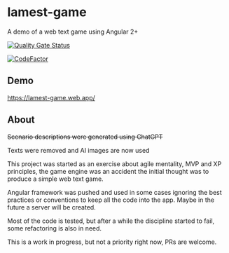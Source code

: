# lamest-game

A demo of a web text game using Angular 2+

[![Quality Gate Status](https://sonarcloud.io/api/project_badges/measure?project=malkaviano_lamest-game&metric=alert_status)](https://sonarcloud.io/summary/new_code?id=malkaviano_lamest-game)

[![CodeFactor](https://www.codefactor.io/repository/github/malkaviano/lamest-game/badge)](https://www.codefactor.io/repository/github/malkaviano/lamest-game)

## Demo

https://lamest-game.web.app/

## About
~~Scenario descriptions were generated using ChatGPT~~

Texts were removed and AI images are now used

This project was started as an exercise about agile mentality, MVP and XP principles, the game engine was an accident the initial thought was to produce a simple web text game.

Angular framework was pushed and used in some cases ignoring the best practices or conventions to keep all the code into the app. Maybe in the future a server will be created.

Most of the code is tested, but after a while the discipline started to fail, some refactoring is also in need.

This is a work in progress, but not a priority right now, PRs are welcome.
